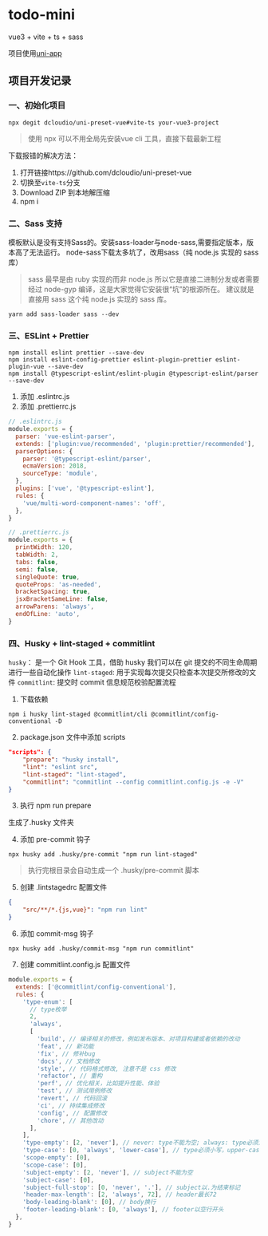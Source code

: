 # todo-mini
vue3 + vite + ts + sass

项目使用[uni-app](https://zh.uniapp.dcloud.io/quickstart-cli.html)

## 项目开发记录

### 一、初始化项目

```shell
npx degit dcloudio/uni-preset-vue#vite-ts your-vue3-project
```
> 使用 npx 可以不用全局先安装vue cli 工具，直接下载最新工程

下载报错的解决方法：

1. 打开链接https://github.com/dcloudio/uni-preset-vue
2. 切换至`vite-ts`分支
3. Download ZIP 到本地解压缩
4. npm i



### 二、Sass 支持

模板默认是没有支持Sass的。安装sass-loader与node-sass,需要指定版本，版本高了无法运行。
node-sass下载太多坑了，改用sass（纯 node.js 实现的 sass 库）
> sass 最早是由 ruby 实现的而非 node.js 所以它是直接二进制分发或者需要经过 node-gyp 编译，这是大家觉得它安装很“坑”的根源所在。
> 建议就是直接用 sass 这个纯 node.js 实现的 sass 库。

```shell
yarn add sass-loader sass --dev
```

### 三、ESLint + Prettier

```shell
npm install eslint prettier --save-dev
npm install eslint-config-prettier eslint-plugin-prettier eslint-plugin-vue --save-dev
npm install @typescript-eslint/eslint-plugin @typescript-eslint/parser --save-dev
```

1. 添加 .eslintrc.js
2. 添加 .prettierrc.js

```js
// .eslintrc.js
module.exports = {
  parser: 'vue-eslint-parser',
  extends: ['plugin:vue/recommended', 'plugin:prettier/recommended'],
  parserOptions: {
    parser: '@typescript-eslint/parser',
    ecmaVersion: 2018,
    sourceType: 'module',
  },
  plugins: ['vue', '@typescript-eslint'],
  rules: {
    'vue/multi-word-component-names': 'off',
  },
}
```

```js
// .prettierrc.js
module.exports = {
  printWidth: 120,
  tabWidth: 2,
  tabs: false,
  semi: false,
  singleQuote: true,
  quoteProps: 'as-needed',
  bracketSpacing: true,
  jsxBracketSameLine: false,
  arrowParens: 'always',
  endOfLine: 'auto',
}
```

### 四、Husky + lint-staged + commitlint

`husky`： 是一个 Git Hook 工具，借助 husky 我们可以在 git 提交的不同生命周期进行一些自动化操作
`lint-staged`: 用于实现每次提交只检查本次提交所修改的文件
`commitlint`: 提交时 commit 信息规范校验配置流程

1. 下载依赖
```shell
npm i husky lint-staged @commitlint/cli @commitlint/config-conventional -D
```

2. package.json 文件中添加 scripts 

```json
"scripts": {
    "prepare": "husky install",
    "lint": "eslint src",
    "lint-staged": "lint-staged",
    "commitlint": "commitlint --config commitlint.config.js -e -V"
}
```

3. 执行 npm run prepare

生成了.husky 文件夹

4. 添加 pre-commit 钩子

```shell
npx husky add .husky/pre-commit "npm run lint-staged"
```
> 执行完根目录会自动生成一个 .husky/pre-commit  脚本

5. 创建 .lintstagedrc 配置文件

```json
{
    "src/**/*.{js,vue}": "npm run lint"
}
```

6. 添加 commit-msg 钩子

```shell
npx husky add .husky/commit-msg "npm run commitlint"
```

7. 创建 commitlint.config.js 配置文件

```js
module.exports = {
  extends: ['@commitlint/config-conventional'],
  rules: {
    'type-enum': [
      // type枚举
      2,
      'always',
      [
        'build', // 编译相关的修改，例如发布版本、对项目构建或者依赖的改动
        'feat', // 新功能
        'fix', // 修补bug
        'docs', // 文档修改
        'style', // 代码格式修改, 注意不是 css 修改
        'refactor', // 重构
        'perf', // 优化相关，比如提升性能、体验
        'test', // 测试用例修改
        'revert', // 代码回滚
        'ci', // 持续集成修改
        'config', // 配置修改
        'chore', // 其他改动
      ],
    ],
    'type-empty': [2, 'never'], // never: type不能为空; always: type必须为空
    'type-case': [0, 'always', 'lower-case'], // type必须小写，upper-case大写，camel-case小驼峰，kebab-case短横线，pascal-case大驼峰，等等
    'scope-empty': [0],
    'scope-case': [0],
    'subject-empty': [2, 'never'], // subject不能为空
    'subject-case': [0],
    'subject-full-stop': [0, 'never', '.'], // subject以.为结束标记
    'header-max-length': [2, 'always', 72], // header最长72
    'body-leading-blank': [0], // body换行
    'footer-leading-blank': [0, 'always'], // footer以空行开头
  },
}
```